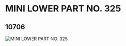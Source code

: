 # MINI LOWER PART NO. 325
## 10706
![MINI LOWER PART NO. 325](https://lc-www-live-s.legocdn.com/media/bricks/5/2/6006111.jpg)